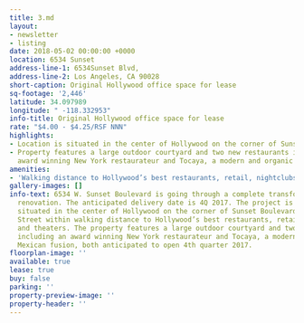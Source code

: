 ```yaml
---
title: 3.md
layout:
- newsletter
- listing
date: 2018-05-02 00:00:00 +0000
location: 6534 Sunset
address-line-1: 6534Sunset Blvd,
address-line-2: Los Angeles, CA 90028
short-caption: Original Hollywood office space for lease
sq-footage: '2,446'
latitude: 34.097989
longitude: " -118.332953"
info-title: Original Hollywood office space for lease
rate: "$4.00 - $4.25/RSF NNN"
highlights:
- Location is situated in the center of Hollywood on the corner of Sunset Boulevard
- Property features a large outdoor courtyard and two new restaurants including an
  award winning New York restaurateur and Tocaya, a modern and organic Mexican fusion
amenities:
- 'Walking distance to Hollywood’s best restaurants, retail, nightclubs and theaters '
gallery-images: []
info-text: 6534 W. Sunset Boulevard is going through a complete transformation and
  renovation. The anticipated delivery date is 4Q 2017. The project is prominently
  situated in the center of Hollywood on the corner of Sunset Boulevard and Seward
  Street within walking distance to Hollywood’s best restaurants, retail, nightclubs
  and theaters. The property features a large outdoor courtyard and two new restaurants
  including an award winning New York restaurateur and Tocaya, a modern and organic
  Mexican fusion, both anticipated to open 4th quarter 2017.
floorplan-image: ''
available: true
lease: true
buy: false
parking: ''
property-preview-image: ''
property-header: ''
---
```

